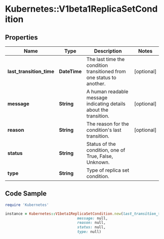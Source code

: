 # Kubernetes::V1beta1ReplicaSetCondition

## Properties

Name | Type | Description | Notes
------------ | ------------- | ------------- | -------------
**last_transition_time** | **DateTime** | The last time the condition transitioned from one status to another. | [optional] 
**message** | **String** | A human readable message indicating details about the transition. | [optional] 
**reason** | **String** | The reason for the condition&#39;s last transition. | [optional] 
**status** | **String** | Status of the condition, one of True, False, Unknown. | 
**type** | **String** | Type of replica set condition. | 

## Code Sample

```ruby
require 'Kubernetes'

instance = Kubernetes::V1beta1ReplicaSetCondition.new(last_transition_time: null,
                                 message: null,
                                 reason: null,
                                 status: null,
                                 type: null)
```


